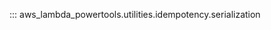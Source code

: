 <!-- markdownlint-disable MD043 MD041 -->
::: aws_lambda_powertools.utilities.idempotency.serialization
